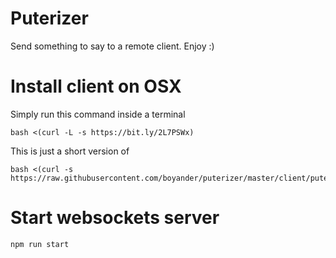 # Puterizer

Send something to say to a remote client. Enjoy :)

# Install client on OSX
Simply run this command inside a terminal

    bash <(curl -L -s https://bit.ly/2L7PSWx)

This is just a short version of
    
    bash <(curl -s https://raw.githubusercontent.com/boyander/puterizer/master/client/puter.sh)

# Start websockets server
    npm run start



